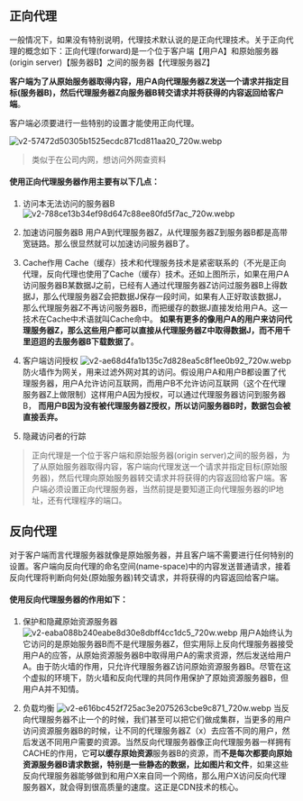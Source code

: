 ## 正向代理
一般情况下，如果没有特别说明，代理技术默认说的是正向代理技术。关于正向代理的概念如下：正向代理(forward)是一个位于客户端【用户A】和原始服务器(origin server)【服务器B】之间的服务器【代理服务器Z】

**客户端为了从原始服务器取得内容，用户A向代理服务器Z发送一个请求并指定目标(服务器B)，然后代理服务器Z向服务器B转交请求并将获得的内容返回给客户端**。

客户端必须要进行一些特别的设置才能使用正向代理。

![v2-57472d50305b1525ecdc871cd811aa20_720w.webp](https://pic1.zhimg.com/80/v2-57472d50305b1525ecdc871cd811aa20_720w.webp)

> 类似于在公司内网，想访问外网查资料

#### 使用正向代理服务器作用主要有以下几点：
1. 访问本无法访问的服务器B
![v2-788ce13b34ef98d647c88ee80fd5f7ac_720w.webp](https://pic1.zhimg.com/80/v2-788ce13b34ef98d647c88ee80fd5f7ac_720w.webp)
2. 加速访问服务器B
用户A到代理服务器Z，从代理服务器Z到服务器B都是高带宽链路。那么很显然就可以加速访问服务器B了。
3. Cache作用
Cache（缓存）技术和代理服务技术是紧密联系的（不光是正向代理，反向代理也使用了Cache（缓存）技术。还如上图所示，如果在用户A访问服务器B某数据J之前，已经有人通过代理服务器Z访问过服务器B上得数据J，那么代理服务器Z会把数据J保存一段时间，如果有人正好取该数据J，那么代理服务器Z不再访问服务器B，而把缓存的数据J直接发给用户A。这一技术在Cache中术语就叫Cache命中。
**如果有更多的像用户A的用户来访问代理服务器Z，那么这些用户都可以直接从代理服务器Z中取得数据J，而不用千里迢迢的去服务器B下载数据了**。

4. 客户端访问授权
![v2-ae68d4fa1b135c7d828ea5c8f1ee0b92_720w.webp](https://pic3.zhimg.com/80/v2-ae68d4fa1b135c7d828ea5c8f1ee0b92_720w.webp)
防火墙作为网关，用来过滤外网对其的访问。假设用户A和用户B都设置了代理服务器，用户A允许访问互联网，而用户B不允许访问互联网（这个在代理服务器Z上做限制）这样用户A因为授权，可以通过代理服务器访问到服务器B，
**而用户B因为没有被代理服务器Z授权，所以访问服务器B时，数据包会被直接丢弃。**

5. 隐藏访问者的行踪


> 正向代理是一个位于客户端和原始服务器(origin server)之间的服务器，为了从原始服务器取得内容，客户端向代理发送一个请求并指定目标(原始服务器)，然后代理向原始服务器转交请求并将获得的内容返回给客户端。客户端必须设置正向代理服务器，当然前提是要知道正向代理服务器的IP地址，还有代理程序的端口。


## 反向代理
对于客户端而言代理服务器就像是原始服务器，并且客户端不需要进行任何特别的设置。客户端向反向代理的命名空间(name-space)中的内容发送普通请求，接着反向代理将判断向何处(原始服务器)转交请求，并将获得的内容返回给客户端。

#### 使用反向代理服务器的作用如下：
1. 保护和隐藏原始资源服务器
![v2-eaba088b240eabe8d30e8dbff4cc1dc5_720w.webp](https://pic2.zhimg.com/80/v2-eaba088b240eabe8d30e8dbff4cc1dc5_720w.webp)
用户A始终认为它访问的是原始服务器B而不是代理服务器Z，但实用际上反向代理服务器接受用户A的应答，从原始资源服务器B中取得用户A的需求资源，然后发送给用户A。由于防火墙的作用，只允许代理服务器Z访问原始资源服务器B。尽管在这个虚拟的环境下，防火墙和反向代理的共同作用保护了原始资源服务器B，但用户A并不知情。

2. 负载均衡
![v2-e616bc452f725ac3e2075263cbe9c871_720w.webp](https://pic2.zhimg.com/80/v2-e616bc452f725ac3e2075263cbe9c871_720w.webp)
当反向代理服务器不止一个的时候，我们甚至可以把它们做成集群，当更多的用户访问资源服务器B的时候，让不同的代理服务器Z（x）去应答不同的用户，然后发送不同用户需要的资源。当然反向代理服务器像正向代理服务器一样拥有CACHE的作用，它**可以缓存原始资源**服务器B的资源，而**不是每次都要向原始资源服务器B请求数据，特别是一些静态的数据，比如图片和文件**，如果这些反向代理服务器能够做到和用户X来自同一个网络，那么用户X访问反向代理服务器X，就会得到很高质量的速度。这正是CDN技术的核心。
